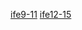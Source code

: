 <a href="https://t253538489.github.io/ife/html/ife%E5%81%9A%E4%B8%AA%E6%BC%82%E4%BA%AE%E7%BD%91%E7%AB%99.html">ife9-11</a>
<a href="https://t253538489.github.io/ife/html/day12-15.html">ife12-15</a>
